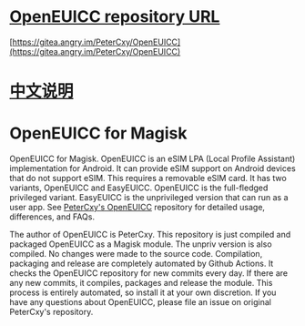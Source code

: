 # [OpenEUICC repository URL](https://gitea.angry.im/PeterCxy/OpenEUICC)

[https://gitea.angry.im/PeterCxy/OpenEUICC](https://gitea.angry.im/PeterCxy/OpenEUICC)

# [中文说明](https://github.com/hzy132/OpenEUICC_for_Magisk/blob/main/README_zh.md)

# OpenEUICC for Magisk

OpenEUICC for Magisk. OpenEUICC is an eSIM LPA (Local Profile Assistant) implementation for Android. It can provide eSIM support on Android devices that do not support eSIM. This requires a removable eSIM card. It has two variants, OpenEUICC and EasyEUICC. OpenEUICC is the full-fledged privileged variant. EasyEUICC is the unprivileged version that can run as a user app. See [PeterCxy's OpenEUICC](https://gitea.angry.im/PeterCxy/OpenEUICC) repository for detailed usage, differences, and FAQs.

The author of OpenEUICC is PeterCxy. This repository is just compiled and packaged OpenEUICC as a Magisk module. The unpriv version is also compiled. No changes were made to the source code. Compilation, packaging and release are completely automated by Github Actions. It checks the OpenEUICC repository for new commits every day. If there are any new commits, it compiles, packages and release the module. This process is entirely automated, so install it at your own discretion. If you have any questions about OpenEUICC, please file an issue on original PeterCxy's repository.  
